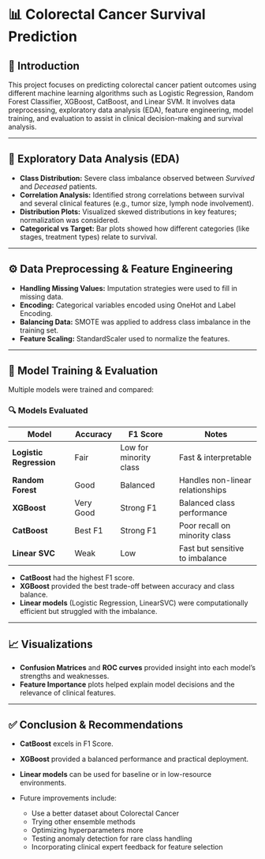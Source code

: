 # 📊 Colorectal Cancer Survival Prediction

## 🧾 Introduction
This project focuses on predicting colorectal cancer patient outcomes using different machine learning algorithms such as Logistic Regression, Random Forest Classifier, XGBoost, CatBoost, and Linear SVM. It involves data preprocessing, exploratory data analysis (EDA), feature engineering, model training, and evaluation to assist in clinical decision-making and survival analysis.

---

## 🧪 Exploratory Data Analysis (EDA)

- **Class Distribution:** Severe class imbalance observed between *Survived* and *Deceased* patients.
- **Correlation Analysis:** Identified strong correlations between survival and several clinical features (e.g., tumor size, lymph node involvement).
- **Distribution Plots:** Visualized skewed distributions in key features; normalization was considered.
- **Categorical vs Target:** Bar plots showed how different categories (like stages, treatment types) relate to survival.

---

## ⚙️ Data Preprocessing & Feature Engineering

- **Handling Missing Values:** Imputation strategies were used to fill in missing data.
- **Encoding:** Categorical variables encoded using OneHot and Label Encoding.
- **Balancing Data:** SMOTE was applied to address class imbalance in the training set.
- **Feature Scaling:** StandardScaler used to normalize the features.

---

## 🤖 Model Training & Evaluation

Multiple models were trained and compared:

### 🔍 Models Evaluated
| Model               | Accuracy | F1 Score | Notes |
|--------------------|----------|----------|-------|
| **Logistic Regression** | Fair     | Low for minority class | Fast & interpretable |
| **Random Forest**       | Good     | Balanced   | Handles non-linear relationships |
| **XGBoost**             | Very Good| Strong F1  | Balanced class performance |
| **CatBoost**            | Best F1  | Strong F1 | Poor recall on minority class |
| **Linear SVC**          | Weak     | Low        | Fast but sensitive to imbalance |

- **CatBoost** had the highest F1 score.
- **XGBoost** provided the best trade-off between accuracy and class balance.
- **Linear models** (Logistic Regression, LinearSVC) were computationally efficient but struggled with the imbalance.

---

## 📈 Visualizations

- **Confusion Matrices** and **ROC curves** provided insight into each model’s strengths and weaknesses.
- **Feature Importance** plots helped explain model decisions and the relevance of clinical features.

---

## ✅ Conclusion & Recommendations

- **CatBoost** excels in F1 Score.
- **XGBoost** provided a balanced performance and practical deployment.
- **Linear models** can be used for baseline or in low-resource environments.

- Future improvements include:
  - Use a better dataset about Colorectal Cancer
  - Trying other ensemble methods
  - Optimizing hyperparameters more
  - Testing anomaly detection for rare class handling
  - Incorporating clinical expert feedback for feature selection
